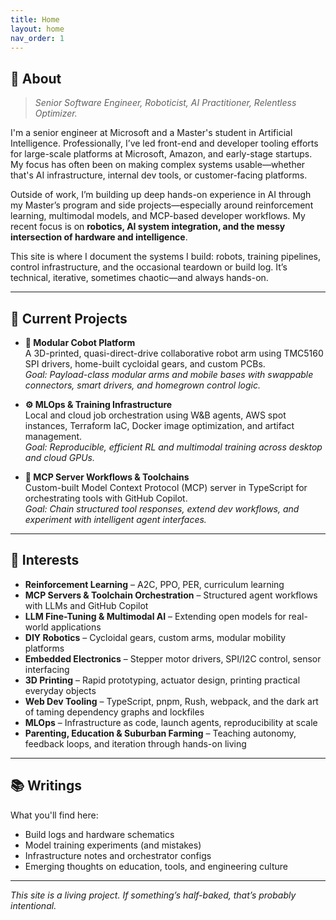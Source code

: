 ```yaml
---
title: Home
layout: home
nav_order: 1
---
```


## 🧠 About

> _Senior Software Engineer, Roboticist, AI Practitioner, Relentless Optimizer._

I'm a senior engineer at Microsoft and a Master's student in Artificial Intelligence. Professionally, I’ve led front-end and developer tooling efforts for large-scale platforms at Microsoft, Amazon, and early-stage startups. My focus has often been on making complex systems usable—whether that's AI infrastructure, internal dev tools, or customer-facing platforms.

Outside of work, I’m building up deep hands-on experience in AI through my Master’s program and side projects—especially around reinforcement learning, multimodal models, and MCP-based developer workflows. My recent focus is on **robotics, AI system integration, and the messy intersection of hardware and intelligence**.

This site is where I document the systems I build: robots, training pipelines, control infrastructure, and the occasional teardown or build log. It’s technical, iterative, sometimes chaotic—and always hands-on.

---

## 🔧 Current Projects

- **🦾 Modular Cobot Platform**  
  A 3D-printed, quasi-direct-drive collaborative robot arm using TMC5160 SPI drivers, home-built cycloidal gears, and custom PCBs.  
  _Goal: Payload-class modular arms and mobile bases with swappable connectors, smart drivers, and homegrown control logic._

- **⚙️ MLOps & Training Infrastructure**  
  Local and cloud job orchestration using W&B agents, AWS spot instances, Terraform IaC, Docker image optimization, and artifact management.  
  _Goal: Reproducible, efficient RL and multimodal training across desktop and cloud GPUs._

- **🧩 MCP Server Workflows & Toolchains**  
  Custom-built Model Context Protocol (MCP) server in TypeScript for orchestrating tools with GitHub Copilot.  
  _Goal: Chain structured tool responses, extend dev workflows, and experiment with intelligent agent interfaces._

---

## 🧩 Interests

- **Reinforcement Learning** – A2C, PPO, PER, curriculum learning
- **MCP Servers & Toolchain Orchestration** – Structured agent workflows with LLMs and GitHub Copilot
- **LLM Fine-Tuning & Multimodal AI** – Extending open models for real-world applications
- **DIY Robotics** – Cycloidal gears, custom arms, modular mobility platforms
- **Embedded Electronics** – Stepper motor drivers, SPI/I2C control, sensor interfacing
- **3D Printing** – Rapid prototyping, actuator design, printing practical everyday objects 
- **Web Dev Tooling** – TypeScript, pnpm, Rush, webpack, and the dark art of taming dependency graphs and lockfiles
- **MLOps** – Infrastructure as code, launch agents, reproducibility at scale
- **Parenting, Education & Suburban Farming** – Teaching autonomy, feedback loops, and iteration through hands-on living

---

## 📚 Writings

What you'll find here:
- Build logs and hardware schematics
- Model training experiments (and mistakes)
- Infrastructure notes and orchestrator configs
- Emerging thoughts on education, tools, and engineering culture

---

_This site is a living project. If something’s half-baked, that’s probably intentional._
